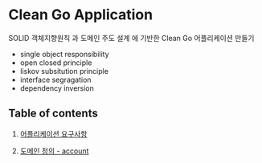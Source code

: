# Clean Go Application

SOLID 객체지향원칙 과 도메인 주도 설계 에 기반한 Clean Go 어플리케이션 만들기

- single object responsibility
- open closed principle
- liskov subsitution principle
- interface segragation
- dependency inversion



## Table of contents

1. [어플리케이션 요구사항](application_requirement.md)

2. [도메인 정의 - account](domain_definition.md)

